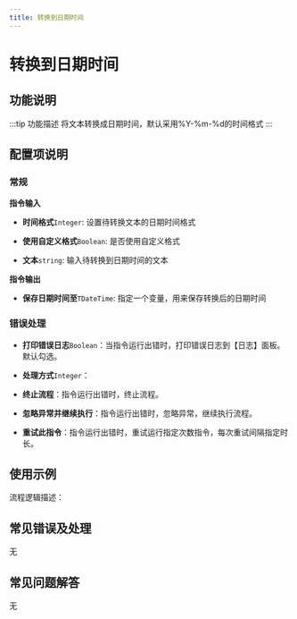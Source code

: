 ```yaml
---
title: 转换到日期时间
---
```


# 转换到日期时间

## 功能说明

:::tip 功能描述
将文本转换成日期时间，默认采用%Y-%m-%d的时间格式
:::

## 配置项说明

### 常规

**指令输入**

- **时间格式**`Integer`: 设置待转换文本的日期时间格式

- **使用自定义格式**`Boolean`: 是否使用自定义格式

- **文本**`string`: 输入待转换到日期时间的文本


**指令输出**

- **保存日期时间至**`TDateTime`: 指定一个变量，用来保存转换后的日期时间

### 错误处理

- **打印错误日志**`Boolean`：当指令运行出错时，打印错误日志到【日志】面板。默认勾选。

- **处理方式**`Integer`：

 - **终止流程**：指令运行出错时，终止流程。

 - **忽略异常并继续执行**：指令运行出错时，忽略异常，继续执行流程。

 - **重试此指令**：指令运行出错时，重试运行指定次数指令，每次重试间隔指定时长。

## 使用示例

流程逻辑描述：

## 常见错误及处理

无

## 常见问题解答

无

